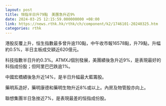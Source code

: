```yaml
---
layout: post
title: 恒指半日升79點　美團急升近9%
date: 2024-03-25 12:15:59.000000000 +08:00
link: https://news.rthk.hk/rthk/ch/component/k2/1746101-20240325.htm
categories: rthk
---
```


港股反覆上升，恒生指數最多曾升逾110點，中午收市報16578點，升79點，升幅約0.5%，半日主板成交額近620億元。

科技指數半日升約0.3%。ATMXJ個別發展，美團績後急升近9%，是表現最好的科指成份股；但阿里巴巴跌逾1%。

中國宏橋績後急升近14%，是半日升幅最大藍籌股。

藥明系造好，藥明康德和藥明生物升近8%或以上。內房及物管股亦向上。

聯想集團半日急挫近7%，是表現最差的恒指成份股。
